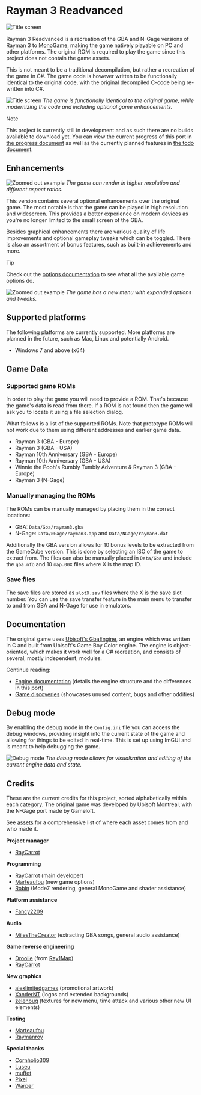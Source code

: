 # Rayman 3 Readvanced

![Title screen](assets/logo/Rayman%203%20Readvanced.png)

Rayman 3 Readvanced is a recreation of the GBA and N-Gage versions of Rayman 3 to [MonoGame](https://monogame.net), making the game natively playable on PC and other platforms. The original ROM is required to play the game since this project does not contain the game assets.

This is not meant to be a traditional decompilation, but rather a recreation of the game in C#. The game code is however written to be functionally identical to the original code, with the original decompiled C-code being re-written into C#.

![Title screen](screenshots/title_screen.png)
*The game is functionally identical to the original game, while modernizing the code and including optional game enhancements.*

> [!NOTE]
> This project is currently still in development and as such there are no builds available to download yet. You can view the current progress of this port in [the progress document](PROGRESS.md) as well as the currently planned features in [the todo document](TODO.md).

## Enhancements

![Zoomed out example](screenshots/zoom_out.png)
*The game can render in higher resolution and different aspect ratios.*

This version contains several optional enhancements over the original game. The most notable is that the game can be played in high resolution and widescreen. This provides a better experience on modern devices as you're no longer limited to the small screen of the GBA.

Besides graphical enhancements there are various quality of life improvements and optional gameplay tweaks which can be toggled. There is also an assortment of bonus features, such as built-in achievements and more.

> [!TIP]
> Check out the [options documentation](docs/options.md) to see what all the available game options do.

![Zoomed out example](screenshots/game_options.png)
*The game has a new menu with expanded options and tweaks.*

## Supported platforms

The following platforms are currently supported. More platforms are planned in the future, such as Mac, Linux and potentially Android.

- Windows 7 and above (x64)

## Game Data

### Supported game ROMs

In order to play the game you will need to provide a ROM. That's because the game's data is read from there. If a ROM is not found then the game will ask you to locate it using a file selection dialog.

What follows is a list of the supported ROMs. Note that prototype ROMs will not work due to them using different addresses and earlier game data.

- Rayman 3 (GBA - Europe)
- Rayman 3 (GBA - USA)
- Rayman 10th Anniversary (GBA - Europe)
- Rayman 10th Anniversary (GBA - USA)
- Winnie the Pooh's Rumbly Tumbly Adventure & Rayman 3 (GBA - Europe)
- Rayman 3 (N-Gage)

### Manually managing the ROMs

The ROMs can be manually managed by placing them in the correct locations:

- GBA: `Data/Gba/rayman3.gba`
- N-Gage: `Data/NGage/rayman3.app` and `Data/NGage/rayman3.dat`

Additionally the GBA version allows for 10 bonus levels to be extracted from the GameCube version. This is done by selecting an ISO of the game to extract from. The files can also be manually placed in `Data/Gba` and include the `gba.nfo` and 10 `map.00X` files where X is the map ID.

### Save files

The save files are stored as `slotX.sav` files where the X is the save slot number. You can use the save transfer feature in the main menu to transfer to and from GBA and N-Gage for use in emulators.

## Documentation

The original game uses [Ubisoft's GbaEngine](https://raymanpc.com/wiki/en/GbaEngine), an engine which was written in C and built from Ubisoft's Game Boy Color engine. The engine is object-oriented, which makes it work well for a C# recreation, and consists of several, mostly independent, modules.

Continue reading:

- [Engine documentation](docs/engine_documentation.md) (details the engine structure and the differences in this port)
- [Game discoveries](docs/game_discoveries.md) (showcases unused content, bugs and other oddities)

## Debug mode
By enabling the debug mode in the `Config.ini` file you can access the debug windows, providing insight into the current state of the game and allowing for things to be edited in real-time. This is set up using ImGUI and is meant to help debugging the game.

![Debug mode](screenshots/debug_mode.png)
*The debug mode allows for visualization and editing of the current engine data and state.*

## Credits
These are the current credits for this project, sorted alphabetically within each category. The original game was developed by Ubisoft Montreal, with the N-Gage port made by Gameloft.

See [assets](docs/assets.md) for a comprehensive list of where each asset comes from and who made it.

**Project manager**
- [RayCarrot](https://github.com/RayCarrot)

**Programming**
- [RayCarrot](https://github.com/RayCarrot) (main developer)
- [Marteaufou](https://bsky.app/profile/marteaufou.jardindesreves.fr) (new game options)
- [Robin](https://github.com/rtsonneveld) (Mode7 rendering, general MonoGame and shader assistance)

**Platform assistance**
- [Fancy2209](https://github.com/Fancy2209)

**Audio**
- [MilesTheCreator](https://bsky.app/profile/milesthecreator.bsky.social) (extracting GBA songs, general audio assistance)

**Game reverse engineering**
- [Droolie](https://github.com/byvar) (from [Ray1Map](https://github.com/BinarySerializer/Ray1Map))
- [RayCarrot](https://github.com/RayCarrot)

**New graphics**
- [alexlimitedgames](https://alexlimitedgames.github.io) (promotional artwork)
- [XanderNT](https://linktr.ee/XanderNT) (logos and extended backgrounds)
- [zelenbug](https://gamebanana.com/members/3067029) (textures for new menu, time attack and various other new UI elements)

**Testing**
- [Marteaufou](https://bsky.app/profile/marteaufou.jardindesreves.fr)
- [Raymanroy](https://www.twitch.tv/Raymanroy)

**Special thanks**
- [Cornholio309](https://bsky.app/profile/cornholio309.bsky.social)
- [Luseu](https://x.com/Luseu4)
- [muffet](https://youtube.com/@muffet1536)
- [Pixel](https://www.youtube.com/@PixelTheRetro)
- [Warper](https://youtube.com/@warper74)
